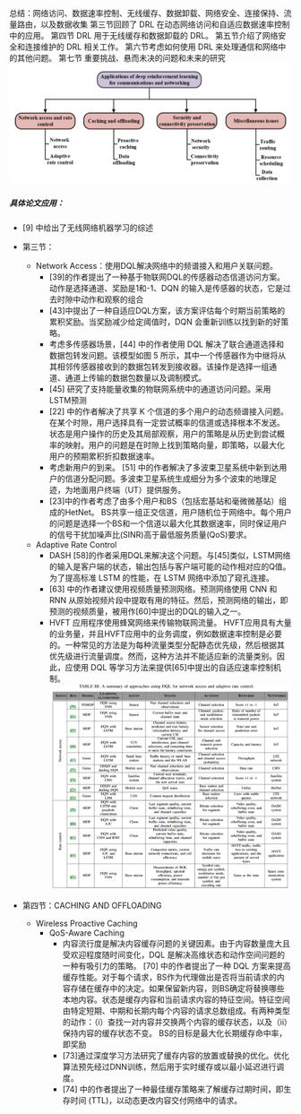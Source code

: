 
总结：网络访问、数据速率控制、无线缓存、数据卸载、网络安全、连接保持、流量路由，以及数据收集
第三节回顾了 DRL 在动态网络访问和自适应数据速率控制中的应用。
第四节 DRL 用于无线缓存和数据卸载的 DRL。
第五节介绍了网络安全和连接维护的 DRL 相关工作。
第六节考虑如何使用 DRL 来处理通信和网络中的其他问题。
第七节 重要挑战、悬而未决的问题和未来的研究
![alt text](image-4.png)

##### 具体论文应用：
- [9] 中给出了无线网络机器学习的综述

- 第三节：
    - Network Access：使用DQL解决网络中的频谱接入和用户关联问题。
        - [39]的作者提出了一种基于物联网DQL的传感器动态信道访问方案。动作是选择通道、奖励是1和-1、DQN 的输入是传感器的状态，它是过去时隙中动作和观察的组合
        - [43]中提出了一种自适应DQL方案，该方案评估每个时期当前策略的累积奖励。当奖励减少给定阈值时，DQN 会重新训练以找到新的好策略。
        - 考虑多传感器场景，[44] 中的作者使用 DQL 解决了联合通道选择和数据包转发问题。该模型如图 5 所示，其中一个传感器作为中继将从其相邻传感器接收到的数据包转发到接收器。该操作是选择一组通道、通道上传输的数据包数量以及调制模式。
        - [45] 研究了支持能量收集的物联网系统中的通道访问问题。采用LSTM预测
        - [22] 中的作者解决了共享 K 个信道的多个用户的动态频谱接入问题。在某个时隙，用户选择具有一定尝试概率的信道或选择根本不发送。状态是用户操作的历史及其局部观察，用户的策略是从历史到尝试概率的映射。用户的问题是在时隙上找到策略向量，即策略，以最大化用户的预期累积折扣数据速率。
        - 考虑新用户的到来。 [51] 中的作者解决了多波束卫星系统中新到达用户的信道分配问题。多波束卫星系统生成细分为多个波束的地理足迹，为地面用户终端（UT）提供服务。
        - [23]中的作者考虑了由多个用户和BS（包括宏基站和毫微微基站）组成的HetNet。 BS共享一组正交信道，用户随机位于网络中。每个用户的问题是选择一个BS和一个信道以最大化其数据速率，同时保证用户的信号干扰加噪声比(SINR)高于最低服务质量(QoS)要求。
    - Adaptive Rate Control
        - DASH [58]的作者采用DQL来解决这个问题。与[45]类似，LSTM网络的输入是客户端的状态，输出包括与客户端可能的动作相对应的Q值。为了提高标准 LSTM 的性能，在 LSTM 网络中添加了窥孔连接。
        - [63] 中的作者建议使用视频质量预测网络。预测网络使用 CNN 和 RNN 从原始视频片段中提取有用的特征。然后，预测网络的输出，即预测的视频质量，被用作[60]中提出的DQL的输入之一。
        - HVFT 应用程序使用蜂窝网络来传输物联网流量。 HVFT应用具有大量的业务量，并且HVFT应用中的业务调度，例如数据速率控制是必要的。一种常见的方法是为每种流量类型分配静态优先级，然后根据其优先级进行流量调度。然而，这种方法并不能适应新的流量类别。因此，应使用 DQL 等学习方法来提供[65]中提出的自适应速率控制机制。
![alt text](image-5.png)
- 第四节：CACHING AND OFFLOADING
    - Wireless Proactive Caching
        - QoS-Aware Caching
            - 内容流行度是解决内容缓存问题的关键因素。由于内容数量庞大且受欢迎程度随时间变化，DQL 是解决高维状态和动作空间问题的一种有吸引力的策略。 [70] 中的作者提出了一种 DQL 方案来提高缓存性能。对于每个请求，BS作为代理做出是否将当前请求的内容存储在缓存中的决定。如果保留新内容，则BS确定将替换哪些本地内容。状态是缓存内容和当前请求内容的特征空间。特征空间由特定短期、中期和长期内每个内容的请求总数组成。有两种类型的动作：（i）查找一对内容并交换两个内容的缓存状态，以及（ii）保持内容的缓存状态不变。 BS的目标是最大化长期缓存命中率，即奖励
            -  [73]通过深度学习方法研究了缓存内容的放置或替换的优化。优化算法预先经过DNN训练，然后用于实时缓存或以最小延迟进行调度。
            - [74] 中的作者提出了一种最佳缓存策略来了解缓存过期时间，即生存时间 (TTL)，以动态更改内容交付网络中的请求。